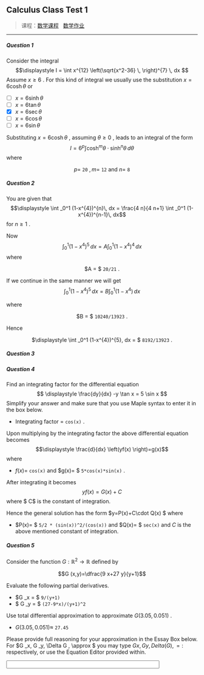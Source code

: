## Calculus Class Test 1

>课程：[数学课程](/DPST1014/) &nbsp; [数学作业](/homework/DPST1014/)

---

##### Question 1

<div class="how_qb">

Consider the integral $$\displaystyle I = \int x^{12} \left(\sqrt{x^2-36} \, \right)^{7} \, dx $$ Assume $x \geq 6$ . For this kind of integral we usually use the substitution $x=6\cosh \theta$   or 

 - [ ] $x=6\sinh \theta$
 - [ ] $x=6\tan \theta$
 - [x] $x=6\sec \theta$
 - [ ] $x=6\cos \theta$
 - [ ] $x=6\sin \theta$

Substituting $x=6\cosh \theta$ , assuming $\theta \geq 0$ , leads to an integral of the form $$\displaystyle I = 6^p \int \cosh^m\theta \cdot \sinh^{n} \theta \, d\theta $$ where

 <div style="text-align: center">

  $p =$ ` 20 `  $, m =$ ` 12 ` and $n =$ ` 8 `

</div>

</div>


##### Question 2

<div class="how_qb">

You are given that $$\displaystyle \int _0^1 (1-x^{4})^{n}\, dx = \frac{4 n}{4 n+1} \int _0^1 (1-x^{4})^{n-1}\, dx$$ for $n \ge 1$ .

Now $$\displaystyle \int _0^1 (1-x^{4})^{5}\, dx = A \int _0^1 (1-x^{4})^{4}\, dx$$ where

<div style="text-align: center">

  $A = $ ` 20/21 ` .

</div>

If we continue in the same manner we will get $$\displaystyle \int _0^1 (1-x^{4})^{5}\, dx = B \int _0^1 (1-x^{4})\, dx$$

where

<div style="text-align: center">

  $B = $ ` 10240/13923 ` .

</div>

Hence

<div style="text-align: center">

  $\displaystyle \int _0^1 (1-x^{4})^{5}\, dx = $ ` 8192/13923 ` .

</div>



</div>

##### Question 3



##### Question 4

<div class="how_qb">

 Find an integrating factor for the differential equation $$ \displaystyle \frac{dy}{dx} -y \tan x = 5 \sin x $$ Simplify your answer and make sure that you use Maple syntax to enter it in the box below.
 
 * Integrating factor = ` cos(x) ` .

 Upon multiplying by the integrating factor the above differential equation becomes $$\displaystyle \frac{d}{dx} \left(yf(x) \right)=g(x)$$ where

 * $f(x) =$ ` cos(x) `   and  $g(x)= $ ` 5*cos(x)*sin(x) ` .

 After integrating it becomes $$\displaystyle yf(x)=G(x)+C$$ where $ C$ is the constant of integration. 

 Hence the general solution has the form $y=P(x)+C\cdot Q(x) $ where

  * $P(x)= $ ` 5/2 * (sin(x))^2/(cos(x)) ` and $Q(x)= $ ` sec(x) ` and $C$ is the above mentioned constant of integration. 

</div>

##### Question 5

<div class="how_qb">

Consider the function $G :\mathbb{R}^2 \to \mathbb{R}$ defined by  

 $$G (x,y)=\dfrac{9 x+27 y}{y+1}$$

Evaluate the following partial derivatives. 

 * $G _x = $ ` 9/(y+1) `
 * $ G _y = $ ` (27-9*x)/(y+1)^2 `

Use total differential approximation to approximate $G (3.05, 0.051 )$ .

 * $G (3.05, 0.051 ) \approx$ ` 27.45 `

Please provide full reasoning for your approximation in the Essay Box below. For  $G _x, G _y, \Delta G , \approx $ you may type $G x, G y, Delta(G ), =:$ respectively, or use the Equation Editor provided within. 


<input style="width: 80%">

</div>


